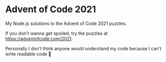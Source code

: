 # Advent of Code 2021

My Node.js solutions to the Advent of Code 2021 puzzles.

If you don't wanna get spoiled, try the puzzles at https://adventofcode.com/2021.

Personally I don't think anyone would understand my code because I can't write readable code 🎉
